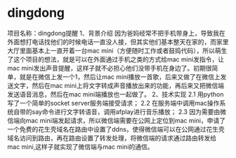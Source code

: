 # dingdong
项目名称：dingdong提醒
1、背景介绍
    因为爸妈经常不把手机带身上，导致我在外面想打电话找他们的时候电话一直没人接，但其实他们基本整天在家的，而家里大厅里面基本上一直开着一台mac mini（方便随时工作或者鼓捣代码），所以萌生了这个项目的想法，就是可以在外面通过手机之类的方式给mac mini发指令，让mac mini发出声音提醒，这样子就不必担心他们没带手机在身边了。初期很简单，就是在微信上发一个1，然后让mac mini播放一首歌，后来又做了在微信上发送文字，然后在mac mini上将文字转成声音播放出来的功能，再后来又把微信端发送语音消息，然后在mac mini端播放也一起做了。
2、技术实现
    2.1 用python写了一个简单的socket server服务端接受请求；
    2.2 在服务端中调用mac操作系统自带的say命令进行文字转语音，调用afplay进行音乐播放；
    2.3 因为需要由微信端向mac mini端发起请求，所以微信端需要在公网上定位到mac mini，申请了一个免费的花生壳域名在路由中设置了ddns，使得微信端可以在公网通过花生壳域名访问到路由，再在路由设置了转发处理，将微信端的请求通过路由转发给mac mini,这样子就实现了微信端与mac mini的通信。
